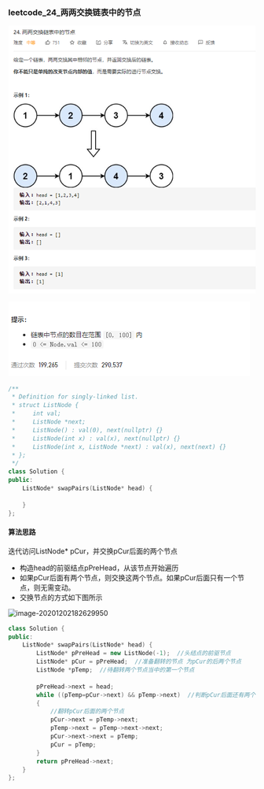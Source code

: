 ### leetcode_24_两两交换链表中的节点

![image-20201202182045198](leetcode_24_medium_两两交换链表中的节点.assets/image-20201202182045198.png)

![image-20201202182100801](leetcode_24_medium_两两交换链表中的节点.assets/image-20201202182100801.png)

```c++
/**
 * Definition for singly-linked list.
 * struct ListNode {
 *     int val;
 *     ListNode *next;
 *     ListNode() : val(0), next(nullptr) {}
 *     ListNode(int x) : val(x), next(nullptr) {}
 *     ListNode(int x, ListNode *next) : val(x), next(next) {}
 * };
 */
class Solution {
public:
    ListNode* swapPairs(ListNode* head) {
        
    }
};
```

#### 算法思路

迭代访问ListNode* pCur，并交换pCur后面的两个节点

- 构造head的前驱结点pPreHead，从该节点开始遍历
- 如果pCur后面有两个节点，则交换这两个节点。如果pCur后面只有一个节点，则无需变动。
- 交换节点的方式如下图所示

![image-20201202182629950](leetcode_24_两两交换链表中的节点.assets/image-20201202182629950.png)

```c++
class Solution {
public:
	ListNode* swapPairs(ListNode* head) {
		ListNode* pPreHead = new ListNode(-1);  //头结点的前驱节点
		ListNode* pCur = pPreHead;  //准备翻转的节点 为pCur的后两个节点
		ListNode *pTemp;  //待翻转两个节点当中的第一个节点

		pPreHead->next = head;
		while ((pTemp=pCur->next) && pTemp->next)  //判断pCur后面还有两个节点
		{
			//翻转pCur后面的两个节点
			pCur->next = pTemp->next;
			pTemp->next = pTemp->next->next;
			pCur->next->next = pTemp;
			pCur = pTemp;
		}
		return pPreHead->next;
	}
};
```

